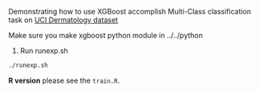 Demonstrating how to use XGBoost accomplish Multi-Class classification task on [UCI Dermatology dataset](https://archive.ics.uci.edu/ml/datasets/Dermatology)

Make sure you make xgboost python module in ../../python

1. Run runexp.sh
```bash
./runexp.sh
```

**R version** please see the `train.R`.
